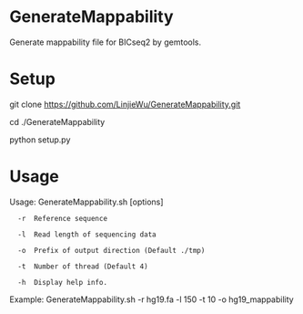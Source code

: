# GenerateMappability
Generate mappability file for BICseq2 by gemtools.

# Setup
git clone https://github.com/LinjieWu/GenerateMappability.git

cd ./GenerateMappability

python setup.py

# Usage
Usage: GenerateMappability.sh [options]

      -r  Reference sequence
      
      -l  Read length of sequencing data
      
      -o  Prefix of output direction (Default ./tmp)
      
      -t  Number of thread (Default 4)
      
      -h  Display help info.

Example: GenerateMappability.sh -r hg19.fa -l 150 -t 10 -o hg19_mappability
